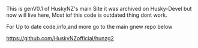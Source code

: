 This is genV0.1 of HuskyNZ's main Site it was archived on Husky-Devel but now will live here, Most iof this code is outdated thing dont work.

For Up to date code,info,and more go to the main gnew repo below

https://github.com/HuskyNZofficial/hunzg2
